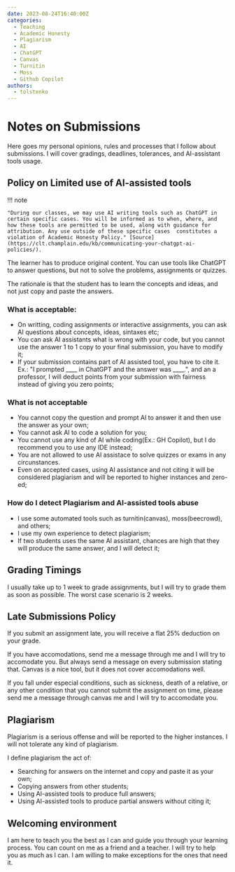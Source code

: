 ```yaml
---
date: 2023-08-24T16:40:00Z
categories:
  - Teaching
  - Academic Honesty
  - Plagiarism
  - AI
  - ChatGPT
  - Canvas
  - Turnitin
  - Moss
  - Github Copilot
authors:
  - tolstenko
---
```


# Notes on Submissions

Here goes my personal opinions, rules and processes that I follow about submissions. I will cover gradings, deadlines, tolerances, and AI-assistant tools usage.

<!-- more -->

## Policy on Limited use of AI-assisted tools 

!!! note

    "During our classes, we may use AI writing tools such as ChatGPT in certain specific cases. You will be informed as to when, where, and how these tools are permitted to be used, along with guidance for attribution. Any use outside of these specific cases  constitutes a violation of Academic Honesty Policy." [Source](https://clt.champlain.edu/kb/communicating-your-chatgpt-ai-policies/).

The learner has to produce original content. You can use tools like ChatGPT to answer questions, but not to solve the problems, assignments or quizzes.

The rationale is that the student has to learn the concepts and ideas, and not just copy and paste the answers.

### What is acceptable:

- On writting, coding assignments or interactive assignments, you can ask AI questions about concepts, ideas, sintaxes etc;
- You can ask AI assistants what is wrong with your code, but you cannot use the answer 1 to 1 copy to your final submission, you have to modify it;
- If your submission contains part of AI assisted tool, you have to cite it. Ex.: "I prompted ____ in ChatGPT and the answer was ____.", and an a professor, I will deduct points from your submission with fairness instead of giving you zero points;

### What is not acceptable

- You cannot copy the question and prompt AI to answer it and then use the answer as your own;
- You cannot ask AI to code a solution for you;
- You cannot use any kind of AI while coding(Ex.: GH Copilot), but I do recommend you to use any IDE instead;
- You are not allowed to use AI assistace to solve quizzes or exams in any circunstances.
- Even on accepted cases, using AI assistance and not citing it will be considered plagiarism and will be reported to higher instances and zero-ed;

### How do I detect Plagiarism and AI-assisted tools abuse

- I use some automated tools such as turnitin(canvas), moss(beecrowd), and others;
- I use my own experience to detect plagiarism;
- If two students uses the same AI assistant, chances are high that they will produce the same answer, and I will detect it;

## Grading Timings

I usually take up to 1 week to grade assignments, but I will try to grade them as soon as possible. The worst case scenario is 2 weeks.

## Late Submissions Policy

If you submit an assignment late, you will receive a flat 25% deduction on your grade.

If you have accomodations, send me a message through me and I will try to accomodate you. But always send a message on every submission stating that. Canvas is a nice tool, but it does not cover accomodations well.

If you fall under especial conditions, such as sickness, death of a relative, or any other condition that you cannot submit the assignment on time, please send me a message through canvas me and I will try to accomodate you.

## Plagiarism

Plagiarism is a serious offense and will be reported to the higher instances. I will not tolerate any kind of plagiarism.

I define plagiarism the act of:

- Searching for answers on the internet and copy and paste it as your own;
- Copying answers from other students;
- Using AI-assisted tools to produce full answers;
- Using AI-assisted tools to produce partial answers without citing it;

## Welcoming environment

I am here to teach you the best as I can and guide you through your learning process. You can count on me as a friend and a teacher. I will try to help you as much as I can. I am willing to make exceptions for the ones that need it.
